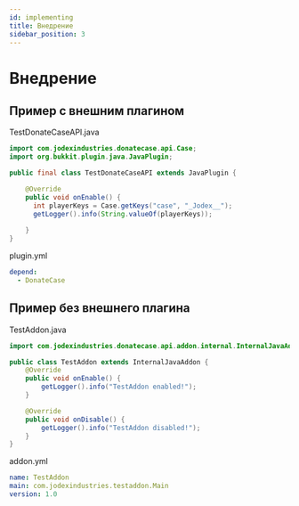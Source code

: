 ```yaml
---
id: implementing
title: Внедрение
sidebar_position: 3
---
```

# Внедрение
## Пример с внешним плагином
TestDonateCaseAPI.java
```java
import com.jodexindustries.donatecase.api.Case;
import org.bukkit.plugin.java.JavaPlugin;

public final class TestDonateCaseAPI extends JavaPlugin {

    @Override
    public void onEnable() {
      int playerKeys = Case.getKeys("case", "_Jodex__");
      getLogger().info(String.valueOf(playerKeys));
    
    }
}

```

plugin.yml
```yaml
depend:
  - DonateCase
```

## Пример без внешнего плагина
TestAddon.java
```java
import com.jodexindustries.donatecase.api.addon.internal.InternalJavaAddon;

public class TestAddon extends InternalJavaAddon {
    @Override
    public void onEnable() {
        getLogger().info("TestAddon enabled!");
    }

    @Override
    public void onDisable() {
        getLogger().info("TestAddon disabled!");
    }
}
```

addon.yml
```yaml
name: TestAddon
main: com.jodexindustries.testaddon.Main
version: 1.0
```